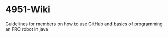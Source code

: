# 4951-Wiki
Guidelines for members on how to use GitHub and basics of programming an FRC robot in java
